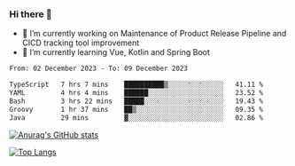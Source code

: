 ### Hi there 👋

- 🔭 I’m currently working on Maintenance of Product Release Pipeline and CICD tracking tool improvement
- 🌱 I’m currently learning Vue, Kotlin and Spring Boot

<!--START_SECTION:waka-->

```txt
From: 02 December 2023 - To: 09 December 2023

TypeScript   7 hrs 7 mins    ██████████▒░░░░░░░░░░░░░░   41.11 %
YAML         4 hrs 4 mins    ██████░░░░░░░░░░░░░░░░░░░   23.52 %
Bash         3 hrs 22 mins   █████░░░░░░░░░░░░░░░░░░░░   19.43 %
Groovy       1 hr 37 mins    ██▒░░░░░░░░░░░░░░░░░░░░░░   09.35 %
Java         29 mins         ▓░░░░░░░░░░░░░░░░░░░░░░░░   02.86 %
```

<!--END_SECTION:waka-->

[![Anurag's GitHub stats](https://github-readme-stats.vercel.app/api?username=yunhao981&show_icons=true&theme=solarized-dark)](https://github.com/anuraghazra/github-readme-stats)

[![Top Langs](https://github-readme-stats.vercel.app/api/top-langs/?username=yunhao981&theme=solarized-dark&layout=compact)](https://github.com/anuraghazra/github-readme-stats)

<!--
**yunhao981/yunhao981** is a ✨ _special_ ✨ repository because its `README.md` (this file) appears on your GitHub profile.

Here are some ideas to get you started:

- 🔭 I’m currently working on Maintenance of Release Pipeline and CICD tracking tool improvement
- 🌱 I’m currently learning Vue, Kotlin and Spring Boot
- 👯 I’m looking to collaborate on ...
- 🤔 I’m looking for help with ...
- 💬 Ask me about ...
- 📫 How to reach me: ...
- 😄 Pronouns: ...
- ⚡ Fun fact: ...
-->


